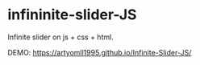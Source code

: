 # infininite-slider-JS
Infinite slider on js + css + html.

DEMO: https://artyomll1995.github.io/Infinite-Slider-JS/
